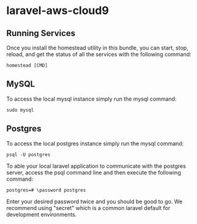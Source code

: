 # laravel-aws-cloud9

## Running Services

Once you install the homestead utility in this bundle, you can start, stop, reload, and
get the status of all the services with the following command:

```
homestead [CMD]
```

## MySQL

To access the local mysql instance simply run the mysql command: 

```
sudo mysql
```

## Postgres

To access the local postgres instance simply run the mysql command:

```
psql -U postgres
```

To able your local laravel application to communicate with the postgres server,
access the psql command line and then execute the following command:

```
postgres=# \password postgres
```

Enter your desired password twice and you should be good to go. We recommend using
"secret" which is a common laravel default for development environments.
